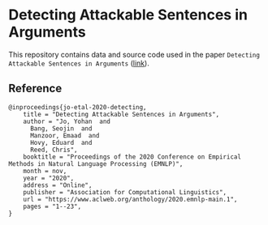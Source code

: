 # Detecting Attackable Sentences in Arguments
This repository contains data and source code used in the paper `Detecting Attackable Sentences in Arguments` ([link](https://www.aclweb.org/anthology/2020.emnlp-main.1/)).

## Reference
```
@inproceedings{jo-etal-2020-detecting,
    title = "Detecting Attackable Sentences in Arguments",
    author = "Jo, Yohan  and
      Bang, Seojin  and
      Manzoor, Emaad  and
      Hovy, Eduard  and
      Reed, Chris",
    booktitle = "Proceedings of the 2020 Conference on Empirical Methods in Natural Language Processing (EMNLP)",
    month = nov,
    year = "2020",
    address = "Online",
    publisher = "Association for Computational Linguistics",
    url = "https://www.aclweb.org/anthology/2020.emnlp-main.1",
    pages = "1--23",
}
```

